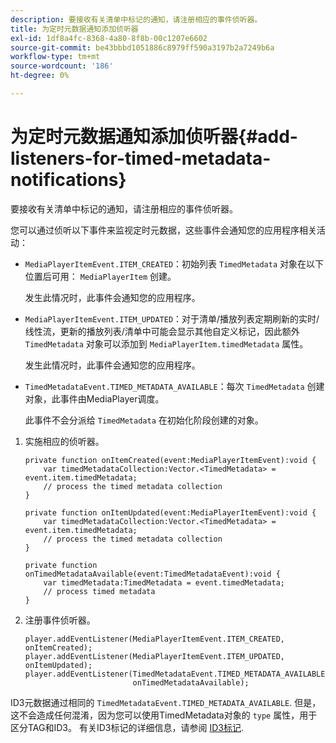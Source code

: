 ```yaml
---
description: 要接收有关清单中标记的通知，请注册相应的事件侦听器。
title: 为定时元数据通知添加侦听器
exl-id: 1df8a4fc-8368-4a80-8f8b-00c1207e6602
source-git-commit: be43bbbd1051886c8979ff590a3197b2a7249b6a
workflow-type: tm+mt
source-wordcount: '186'
ht-degree: 0%

---
```


# 为定时元数据通知添加侦听器{#add-listeners-for-timed-metadata-notifications}

要接收有关清单中标记的通知，请注册相应的事件侦听器。

您可以通过侦听以下事件来监视定时元数据，这些事件会通知您的应用程序相关活动：

* `MediaPlayerItemEvent.ITEM_CREATED`：初始列表 `TimedMetadata` 对象在以下位置后可用： `MediaPlayerItem` 创建。

   发生此情况时，此事件会通知您的应用程序。

* `MediaPlayerItemEvent.ITEM_UPDATED`：对于清单/播放列表定期刷新的实时/线性流，更新的播放列表/清单中可能会显示其他自定义标记，因此额外 `TimedMetadata` 对象可以添加到 `MediaPlayerItem.timedMetadata` 属性。

   发生此情况时，此事件会通知您的应用程序。

* `TimedMetadataEvent.TIMED_METADATA_AVAILABLE`：每次 `TimedMetadata` 创建对象，此事件由MediaPlayer调度。

   此事件不会分派给 `TimedMetadata` 在初始化阶段创建的对象。

1. 实施相应的侦听器。

   ```
   private function onItemCreated(event:MediaPlayerItemEvent):void { 
       var timedMetadataCollection:Vector.<TimedMetadata> = event.item.timedMetadata; 
       // process the timed metadata collection 
   } 
   
   private function onItemUpdated(event:MediaPlayerItemEvent):void { 
       var timedMetadataCollection:Vector.<TimedMetadata> = event.item.timedMetadata; 
       // process the timed metadata collection 
   } 
   
   private function onTimedMetadataAvailable(event:TimedMetadataEvent):void { 
       var timedMetadata:TimedMetadata = event.timedMetadata; 
       // process timed metadata 
   }
   ```

1. 注册事件侦听器。

   ```
   player.addEventListener(MediaPlayerItemEvent.ITEM_CREATED, onItemCreated); 
   player.addEventListener(MediaPlayerItemEvent.ITEM_UPDATED, onItemUpdated); 
   player.addEventListener(TimedMetadataEvent.TIMED_METADATA_AVAILABLE,  
                           onTimedMetadataAvailable);
   ```

ID3元数据通过相同的 `TimedMetadataEvent.TIMED_METADATA_AVAILABLE`. 但是，这不会造成任何混淆，因为您可以使用TimedMetadata对象的 `type` 属性，用于区分TAG和ID3。 有关ID3标记的详细信息，请参阅 [ID3标记](../../../tvsdk-1.4-for-desktop-hls/r-psdk-dhls-1.4-notification-system/notification-system/t-psdk-dhls-1.4-id3-metadata-retrieve.md).
